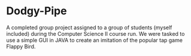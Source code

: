 # Dodgy-Pipe
A completed group project assigned to a group of students (myself included) during the Computer Science II course run. We were tasked to use a simple GUI in JAVA to create an imitation of the popular tap game Flappy Bird.
